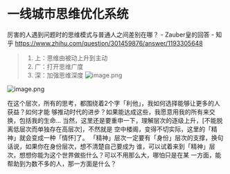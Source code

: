 # 一线城市思维优化系统

厉害的人遇到问题时的思维模式与普通人之间差别在哪？ - Zauber皇的回答 - 知乎
https://www.zhihu.com/question/301459876/answer/1193305648

>1.  上：思维由被动上升到主动  
 >2. 广：打开思维广度  
 >3. 深：加强思维深度
![image.png](https://cdn.jsdelivr.net/gh/duanbiao2000/BlogGallery@main/picture/20240426173642.png)


![image.png](https://cdn.jsdelivr.net/gh/duanbiao2000/BlogGallery@main/picture/20240426173514.png)


在这个层次，所有的思考，都围绕着2个字「利他」，我如何选择能够让更多的人获益？如何才能
够推动时代的进步？如果能达成这些，我愿意用我的所有来交换，包括我的生命…
当然，这里还是要重申一下，理解层次的逐级上升，[不能脱离低层次而单独存在高层次]，不然就是
空中楼阁，变得不切实际，这里的「精神」就会变成一种「情怀]了。
「精神」层次一定要有「身份」层次的支撑，换句话说，如果你在身份层次，想不清楚自己要成为
谁，可以试着来到「精神」层次，想想你能为这个世界做些什么？可以不用那么大，哪怕只是在某
一方面，能帮助到为数不多的人，那一方面是什么？



